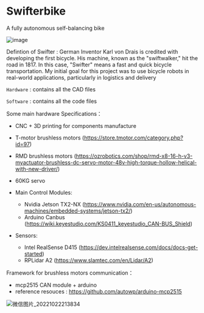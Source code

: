 # Swifterbike
A fully autonomous self-balancing bike 


![image](https://user-images.githubusercontent.com/97100920/196859645-f2c14f5a-aec7-4d89-97b3-0bc14e391040.png)


Defintion of Swifter : German Inventor Karl von Drais is credited with developing the first bicycle. 
His machine, known as the "swiftwalker," hit the road in 1817. In this case, "Swifter" means a fast and quick bicycle transportation.
My initial goal for this project was to use bicycle robots in real-world applications, particularly in logistics and delivery



`Hardware` : contains all the CAD files

`Software` : contains all the code files



Some main hardware Specifications：
+ CNC + 3D printing for components manufacture

+ T-motor brushless motors (https://store.tmotor.com/category.php?id=97)
+ RMD brushless motors (https://ozrobotics.com/shop/rmd-x8-16-h-v3-myactuator-brushless-dc-servo-motor-48v-high-torque-hollow-helical-with-new-driver/)
+ 60KG servo 

+ Main Control Modules: 
    + Nvidia Jetson TX2-NX (https://www.nvidia.com/en-us/autonomous-machines/embedded-systems/jetson-tx2/) 
    + Arduino Canbus (https://wiki.keyestudio.com/KS0411_keyestudio_CAN-BUS_Shield)


+ Sensors: 
    + Intel RealSense D415 (https://dev.intelrealsense.com/docs/docs-get-started)
    + RPLidar A2 (https://www.slamtec.com/en/Lidar/A2)


Framework for brushless motors communication：
+ mcp2515 CAN module + arduino
+ reference resouces : https://github.com/autowp/arduino-mcp2515

![微信图片_20221022213834](https://user-images.githubusercontent.com/97100920/197369042-e8cc57fd-9f8f-445f-ae66-c9d658a728e4.jpg)






